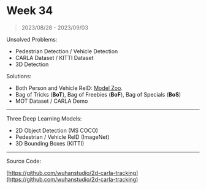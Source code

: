 # Week 34

> 2023/08/28 - 2023/09/03

Unsolved Problems:

- Pedestrian Detection / Vehicle Detection
- CARLA Dataset / KITTI Dataset  
- 3D Detection  

Solutions:

- Both Person and Vehicle ReID: [Model Zoo](https://github.com/JDAI-CV/fast-reid/blob/master/MODEL_ZOO.md).  
- Bag of Tricks (**BoT**), Bag of Freebies (**BoF**), Bag of Specials (**BoS**)  
- MOT Dataset / CARLA Demo  

<hr />

Three Deep Learning Models:

- 2D Object Detection (MS COCO)  
- Pedestrian / Vehicle ReID (ImageNet)  
- 3D Bounding Boxes (KITTI)  

<hr />

Source Code:

[https://github.com/wuhanstudio/2d-carla-tracking](https://github.com/wuhanstudio/2d-carla-tracking)  
